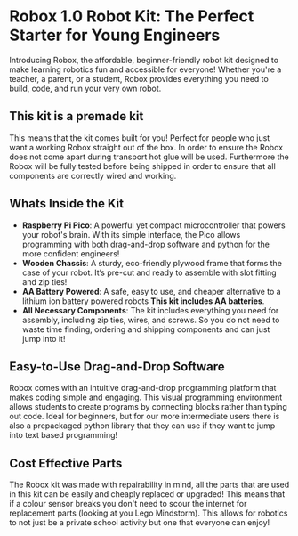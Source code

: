 # Robox 1.0 Robot Kit: The Perfect Starter for Young Engineers  
Introducing Robox, the affordable, beginner-friendly robot kit designed to make learning robotics fun and accessible for everyone! Whether you're a teacher, a parent, or a student, Robox provides everything you need to build, code, and run your very own robot.<br>
## This kit is a premade kit
This means that the kit comes built for you! Perfect for people who just want a working Robox straight out of the box. In order to ensure the Robox does not come apart during transport hot glue will be used. Furthermore the Robox will be fully tested before being shipped in order to ensure that all components are correctly wired and working.
## Whats Inside the Kit
- **Raspberry Pi Pico**: A powerful yet compact microcontroller that powers your robot's brain. With its simple interface, the Pico allows programming with both drag-and-drop software and python for the more confident engineers! 
- **Wooden Chassis**: A sturdy, eco-friendly plywood frame that forms the case of your robot. It’s pre-cut and ready to assemble with slot fitting and zip ties!
- **AA Battery Powered**: A safe, easy to use, and cheaper alternative to a lithium ion battery powered robots **This kit includes AA batteries**.
- **All Necessary Components**: The kit includes everything you need for assembly, including zip ties, wires, and screws. So you do not need to waste time finding, ordering and shipping components and can just jump into it! 
## Easy-to-Use Drag-and-Drop Software
Robox comes with an intuitive drag-and-drop programming platform that makes coding simple and engaging. This visual programming environment allows students to create programs by connecting blocks rather than typing out code. Ideal for beginners, but for our more intermediate users there is also a prepackaged python library that they can use if they want to jump into text based programming! 
## Cost Effective Parts 
The Robox kit was made with repairability in mind, all the parts that are used in this kit can be easily and cheaply replaced or upgraded! This means that if a colour sensor breaks you don't need to scour the internet for replacement parts (looking at you Lego Mindstorm). This allows for robotics to not just be a private school activity but one that everyone can enjoy! 